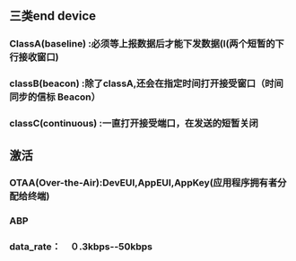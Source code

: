 ## 三类end device
### ClassA(baseline) :必须等上报数据后才能下发数据(l(两个短暂的下行接收窗口)
### classB(beacon) :除了classA,还会在指定时间打开接受窗口（时间同步的信标   Beacon）
### classC(continuous) :一直打开接受端口，在发送的短暂关闭

## 激活
### OTAA(Over-the-Air):DevEUI,AppEUI,AppKey(应用程序拥有者分配给终端)
### ABP

### data_rate：　０.3kbps--50kbps